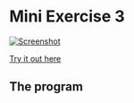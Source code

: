 

# Mini Exercise 3
[![Screenshot](https://raw.githubusercontent.com/jduust/mini-ex/master/mini_ex3/screenshot.PNG)](https://rawgit.com/jduust/mini-ex/master/mini_ex3/index.html)

[Try it out here](https://rawgit.com/jduust/mini-ex/master/mini_ex3/index.html)

## The program
